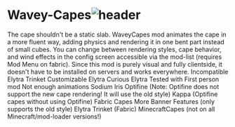 # Wavey-Capes![header](https://github.com/user-attachments/assets/46d676f4-96dc-4e7b-a963-fa4878c01618)
The cape shouldn't be a static slab. WaveyCapes mod animates the cape in a more fluent way, adding physics and rendering it in one bent part instead of small cubes. You can change between rendering styles, cape behavior, and wind effects in the config screen accessible via the mod-list (requires Mod Menu on fabric).
  Since this mod is purely visual and fully clientside, it doesn't have to be installed on servers and works everywhere.
Incompatible
    Elytra Trinket
    Customizable Elytra
    Curious Elytra
Tested with
    First person mod
    Not enough animations
    Sodium
    Iris
    Optifine (Note: Optifine does not support the new cape rendering! It will use the old style)
    Kappa (Optifine capes without using Optifine)
    Fabric Capes
    More Banner Features (only supports the old style)
    Elytra Trinket (Fabric)
    MinecraftCapes (not on all Minecraft/mod-loader versions!)
